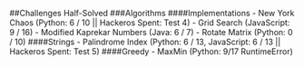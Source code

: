 ##Challenges Half-Solved
  ###Algorithms
    ####Implementations
      - New York Chaos (Python: 6 / 10 || Hackeros Spent: Test 4)
      - Grid Search (JavaScript: 9 / 16)
      - Modified Kaprekar Numbers (Java: 6 / 7)
      - Rotate Matrix (Python: 0 / 10)
    ####Strings
      - Palindrome Index (Python: 6 / 13, JavaScript: 6 / 13 || Hackeros Spent: Test 5)
    ####Greedy
      - MaxMin (Python: 9/17 RuntimeError)
